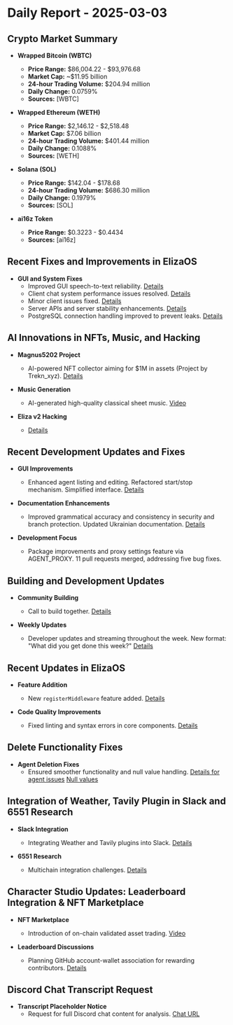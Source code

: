 # Daily Report - 2025-03-03

## Crypto Market Summary

- **Wrapped Bitcoin (WBTC)**

  - **Price Range:** $86,004.22 - $93,976.68
  - **Market Cap:** ~$11.95 billion
  - **24-hour Trading Volume:** $204.94 million
  - **Daily Change:** 0.0759%
  - **Sources:** [WBTC]

- **Wrapped Ethereum (WETH)**

  - **Price Range:** $2,146.12 - $2,518.48
  - **Market Cap:** $7.06 billion
  - **24-hour Trading Volume:** $401.44 million
  - **Daily Change:** 0.1088%
  - **Sources:** [WETH]

- **Solana (SOL)**

  - **Price Range:** $142.04 - $178.68
  - **24-hour Trading Volume:** $686.30 million
  - **Daily Change:** 0.1979%
  - **Sources:** [SOL]

- **ai16z Token**
  - **Price Range:** $0.3223 - $0.4434
  - **Sources:** [ai16z]

## Recent Fixes and Improvements in ElizaOS

- **GUI and System Fixes**
  - Improved GUI speech-to-text reliability. [Details](https://github.com/elizaOS/eliza/pull/3760)
  - Client chat system performance issues resolved. [Details](https://github.com/elizaOS/eliza/pull/3759)
  - Minor client issues fixed. [Details](https://github.com/elizaOS/eliza/pull/3754)
  - Server APIs and server stability enhancements. [Details](https://github.com/elizaOS/eliza/pull/3752)
  - PostgreSQL connection handling improved to prevent leaks. [Details](https://github.com/elizaOS/eliza/pull/3757)

## AI Innovations in NFTs, Music, and Hacking

- **Magnus5202 Project**
  - AI-powered NFT collector aiming for $1M in assets (Project by Trekn_xyz). [Details](https://twitter.com/ai16zdao/status/1896608921756000382)
- **Music Generation**

  - AI-generated high-quality classical sheet music. [Video](https://video.twimg.com/amplify_video/1896247887459164161/vid/avc1/1280x720/ZHaHYKBIZLfJfkjj.mp4?tag=14)

- **Eliza v2 Hacking**
  - [Details](https://twitter.com/shawmakesmagic/status/1896705714900652454)

## Recent Development Updates and Fixes

- **GUI Improvements**

  - Enhanced agent listing and editing. Refactored start/stop mechanism. Simplified interface. [Details](https://github.com/elizaOS/eliza/pull/3750)

- **Documentation Enhancements**

  - Improved grammatical accuracy and consistency in security and branch protection. Updated Ukrainian documentation. [Details](https://github.com/elizaOS/eliza/pull/3748)

- **Development Focus**
  - Package improvements and proxy settings feature via AGENT_PROXY. 11 pull requests merged, addressing five bug fixes.

## Building and Development Updates

- **Community Building**

  - Call to build together. [Details](https://twitter.com/ai16zdao/status/1896609735279005794)

- **Weekly Updates**
  - Developer updates and streaming throughout the week. New format: "What did you get done this week?" [Details](https://twitter.com/shawmakesmagic/status/1896668828744266178)

## Recent Updates in ElizaOS

- **Feature Addition**

  - New `registerMiddleware` feature added. [Details](https://github.com/elizaOS/eliza/pull/3749)

- **Code Quality Improvements**
  - Fixed linting and syntax errors in core components. [Details](https://github.com/elizaOS/eliza/pull/3761)

## Delete Functionality Fixes

- **Agent Deletion Fixes**
  - Ensured smoother functionality and null value handling. [Details for agent issues](https://github.com/elizaOS/eliza/pull/3756) [Null values](https://github.com/elizaOS/eliza/pull/3755)

## Integration of Weather, Tavily Plugin in Slack and 6551 Research

- **Slack Integration**

  - Integrating Weather and Tavily plugins into Slack. [Details](https://github.com/elizaOS/eliza/pull/3753)

- **6551 Research**
  - Multichain integration challenges. [Details](https://twitter.com/dankvr/status/1896584390848999880)

## Character Studio Updates: Leaderboard Integration & NFT Marketplace

- **NFT Marketplace**

  - Introduction of on-chain validated asset trading. [Video](https://video.twimg.com/ext_tw_video/1896358640413487104/pu/vid/avc1/1280x720/BXceBqdmHHfS8h1l.mp4?tag=12)

- **Leaderboard Discussions**
  - Planning GitHub account-wallet association for rewarding contributors. [Details](https://twitter.com/dankvr/status/1896370351623516323)

## Discord Chat Transcript Request

- **Transcript Placeholder Notice**
  - Request for full Discord chat content for analysis. [Chat URL](https://discord.com/channels/1253563208833433701/1326603270893867064)
